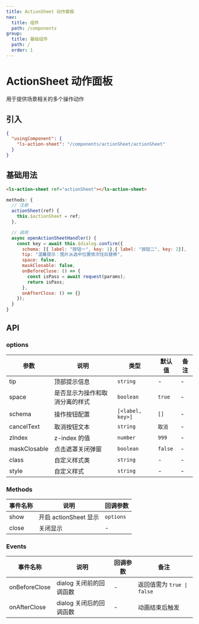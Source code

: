 ```yaml
---
title: ActionSheet 动作面板
nav:
  title: 组件
  path: /components
group:
  title: 基础组件
  path: /
  order: 1
---
```


# ActionSheet 动作面板

用于提供场景相关的多个操作动作

## 引入

```json
{
  "usingComponent": {
    "ls-action-sheet": "/components/actionSheet/actionSheet"
  }
}
```

## 基础用法

```html
<ls-action-sheet ref="actionSheet"></ls-action-sheet>
```

```js
methods: {
  // 注册
  actionSheet(ref) {
    this.$actionSheet = ref;
  },

  // 调用
  async openActionSheetHandler() {
    const key = await this.$dialog.confirm({
      schema: [{ label: "按钮一", key: 1},{ label: "按钮二", key: 2}],
      tip: "温馨提示：图片从选中位置依次往后替换",
      space: false,
      maskClosable: false,
      onBeforeClose: () => {
        const isPass = await request(params);
        return isPass;
      },
      onAfterClose: () => {}
    });
  }
}
```

## API

### options

| 参数         | 说明                           | 类型             | 默认值  | 备注 |
| ------------ | ------------------------------ | ---------------- | ------- | ---- |
| tip          | 顶部提示信息                   | `string`         | -       | -    |
| space        | 是否显示为操作和取消分离的样式 | `boolean`        | `true`  | -    |
| schema       | 操作按钮配置                   | `[<label, key>]` | `[]`    | -    |
| cancelText   | 取消按钮文本                   | `string`         | `取消`  | -    |
| zIndex       | z-index 的值                   | `number`         | `999`   | -    |
| maskClosable | 点击遮罩关闭弹窗               | `boolean`        | `false` | -    |
| class        | 自定义样式类                   | `string`         | -       | -    |
| style        | 自定义样式                     | `string`         | -       | -    |

### Methods

| 事件名称 | 说明                  | 回调参数  |
| -------- | --------------------- | --------- |
| show     | 开启 actionSheet 显示 | `options` |
| close    | 关闭显示              | -         |

### Events

| 事件名称      | 说明                    | 回调参数 | 备注                       |
| ------------- | ----------------------- | -------- | -------------------------- |
| onBeforeClose | dialog 关闭前的回调函数 | -        | 返回值需为 `true \| false` |
| onAfterClose  | dialog 关闭后的回调函数 | -        | 动画结束后触发             |
